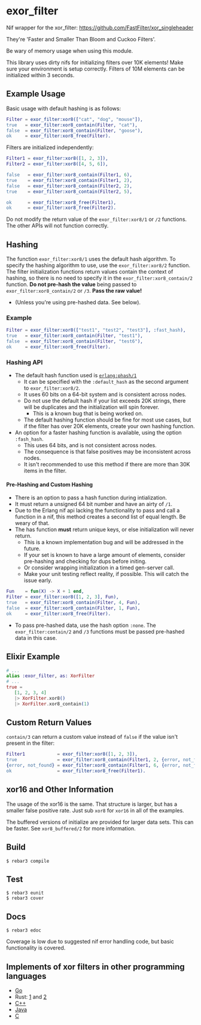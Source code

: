 exor_filter
=====

Nif wrapper for the xor_filter: https://github.com/FastFilter/xor_singleheader

They're 'Faster and Smaller Than Bloom and Cuckoo Filters'.

Be wary of memory usage when using this module.

This library uses dirty nifs for initializing filters over 10K elements!  Make sure your environment is setup correctly.  Filters of 10M elements can be initialized within 3 seconds.

## Example Usage
Basic usage with default hashing is as follows:
```erlang
Filter = exor_filter:xor8(["cat", "dog", "mouse"]),
true   = exor_filter:xor8_contain(Filter, "cat"),
false  = exor_filter:xor8_contain(Filter, "goose"),
ok     = exor_filter:xor8_free(Filter).
```

Filters are initialized independently:
```erlang
Filter1 = exor_filter:xor8([1, 2, 3]),
Filter2 = exor_filter:xor8([4, 5, 6]),

false   = exor_filter:xor8_contain(Filter1, 6),
true    = exor_filter:xor8_contain(Filter1, 2),
false   = exor_filter:xor8_contain(Filter2, 2),
true    = exor_filter:xor8_contain(Filter2, 5),

ok      = exor_filter:xor8_free(Filter1),
ok      = exor_filter:xor8_free(Filter2).
```

Do not modify the return value of the `exor_filter:xor8/1` or `/2` functions.  The other APIs will not function correctly.

## Hashing
The function `exor_filter:xor8/1` uses the default hash algorithm.  To specify the hashing algorithm to use, use the `exor_filter:xor8/2` function.  The filter initialization functions return values contain the context of hashing, so there is no need to specify it in the `exor_filter:xor8_contain/2` function.  **Do not pre-hash the value** being passed to `exor_filter:xor8_contain/2` or `/3`.  **Pass the raw value!**
*  (Unless you're using pre-hashed data.  See below).  
### Example
```erlang
Filter = exor_filter:xor8(["test1", "test2", "test3"], :fast_hash),
true   = exor_filter:xor8_contain(Filter, "test1"),
false  = exor_filter:xor8_contain(Filter, "test6"),
ok     = exor_filter:xor8_free(Filter).
```

### Hashing API
* The default hash function used is [`erlang:phash/1`](http://erlang.org/doc/man/erlang.html#phash2-1)
    * It can be specified with the `:default_hash` as the second argument to `exor_filter:xor8/2`.
    * It uses 60 bits on a 64-bit system and is consistent across nodes.
    * Do not use the default hash if your list exceeds 20K strings, there will be duplicates and the initialization will spin forever.
        * This is a known bug that is being worked on.
    * The default hashing function should be fine for most use cases, but if the filter has over 20K elements, create your own hashing function.
*  An option for a faster hashing function is available, using the option `:fash_hash`.  
    * This uses 64 bits, and is not consistent across nodes.  
    * The consequence is that false positives may be inconsistent across nodes.
    * It isn't recommended to use this method if there are more than 30K items in the filter.

#### Pre-Hashing and Custom Hashing
*  There is an option to pass a hash function during intialization.  
*  It must return a unsigned 64 bit number and have an airty of `/1`.  
*  Due to the Erlang nif api lacking the functionality to pass and call a function in a nif, this method creates a second list of equal length.  Be weary of that.
*  The has function **must** return unique keys, or else initialization will never return.  
    * This is a known implementation bug and will be addressed in the future.  
    * If your set is known to have a large amount of elements, consider pre-hashing and checking for dups before initing.
    * Or consider wrapping initialization in a timed gen-server call.
    * Make your unit testing reflect reality, if possible.  This will catch the issue early.
```erlang
Fun    = fun(X) -> X + 1 end,
Filter = exor_filter:xor8([1, 2, 3], Fun),
true   = exor_filter:xor8_contain(Filter, 4, Fun),
false  = exor_filter:xor8_contain(Filter, 1, Fun),
ok     = exor_filter:xor8_free(Filter).
```

* To pass pre-hashed data, use the hash option `:none`.  The `exor_filter:contain/2` and `/3` functions must be passed pre-hashed data in this case.

## Elixir Example
```elixir
# ...
alias :exor_filter, as: XorFilter
# ...
true =
   [1, 2, 3, 4]
   |> XorFilter.xor8()
   |> XorFilter.xor8_contain(1)

```

## Custom Return Values
`contain/3` can return a custom value instead of `false` if the value isn't present in the filter:
```erlang
Filter1            = exor_filter:xor8([1, 2, 3]),
true               = exor_filter:xor8_contain(Filter1, 2, {error, not_found}),
{error, not_found} = exor_filter:xor8_contain(Filter1, 6, {error, not_found}),
ok                 = exor_filter:xor8_free(Filter1).
```

## xor16 and Other Information
The usage of the xor16 is the same.  That structure is larger, but has a smaller false positive rate.  Just sub `xor8` for `xor16` in all of the examples.

The buffered versions of initialize are provided for larger data sets.  This can be faster.  See `xor8_buffered/2` for more information.

Build
-----

    $ rebar3 compile

Test
-----

    $ rebar3 eunit
    $ rebar3 cover

Docs
-----

    $ rebar3 edoc

Coverage is low due to suggested nif error handling code, but basic functionality is covered.

## Implements of xor filters in other programming languages
* [Go](https://github.com/FastFilter/xor_filter)
* Rust: [1](https://github.com/bnclabs/xorfilter) and [2](https://github.com/codri/xorfilter-rs)
* [C++](https://github.com/FastFilter/fastfilter_cpp)
* [Java](https://github.com/FastFilter/fastfilter_java)
* [C](https://github.com/FastFilter/xor_singleheader)
